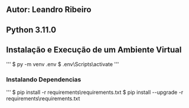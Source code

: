## Autor: Leandro Ribeiro

## Python 3.11.0

## Instalação e Execução de um Ambiente Virtual 
'''
$ py -m venv .env
$ .env\Scripts\activate
'''

### Instalando Dependencias
'''
$ pip install -r requirements\requirements.txt
$ pip install --upgrade -r requirements\requirements.txt